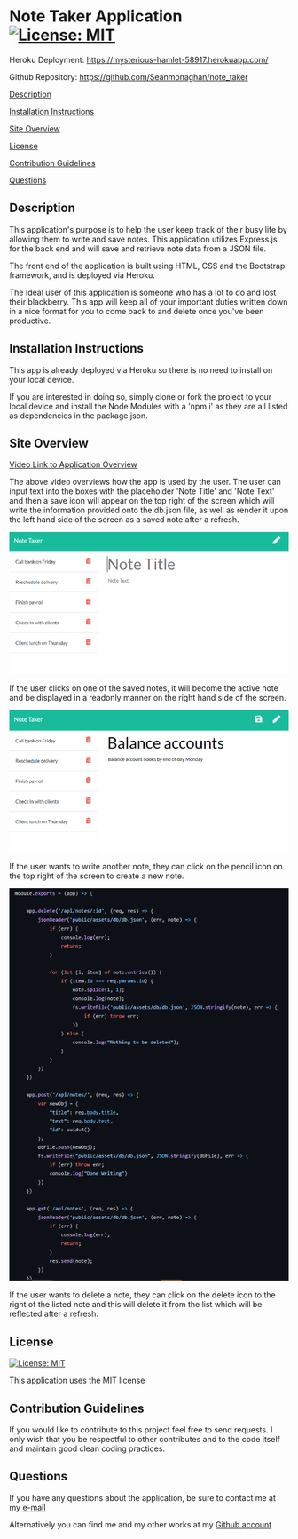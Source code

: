# Note Taker Application [![License: MIT](https://img.shields.io/badge/License-MIT-blue.svg)](https://opensource.org/licenses/MIT)

Heroku Deployment: https://mysterious-hamlet-58917.herokuapp.com/

Github Repository: https://github.com/Seanmonaghan/note_taker

[Description](#description) 

[Installation Instructions](#installation-instructions) 

[Site Overview](#site-overview) 

[License](#license)  



[Contribution Guidelines](#contribution-guidelines) 
 
[Questions](#questions)

## Description

This application's purpose is to help the user keep track of their busy life by allowing them to write and save notes.  This application utilizes Express.js for the back end and will save and retrieve note data from a JSON file.

The front end of the application is built using HTML, CSS and the Bootstrap framework, and is deployed via Heroku.

The Ideal user of this application is someone who has a lot to do and lost their blackberry.  This app will keep all of your important duties written down in a nice format for you to come back to and delete once you've been productive.  

## Installation Instructions

This app is already deployed via Heroku so there is no need to install on your local device.  

If you are interested in doing so, simply clone or fork the project to your local device and install the Node Modules with a 'npm i' as they are all listed as dependencies in the package.json.
 

## Site Overview

[Video Link to Application Overview](https://drive.google.com/file/d/1JlGndw7mq_XuKe3hd9z4QBMmcBXqaM4g/view?usp=sharing)

The above video overviews how the app is used by the user.  The user can input text into the boxes with the placeholder 'Note Title' and 'Note Text' and then a save icon will appear on the top right of the screen which will write the information provided onto the db.json file, as well as render it upon the left hand side of the screen as a saved note after a refresh.  

![Existing notes are listed in the left-hand column with empty fields on the right-hand side for the new note’s title and text.](./Assets/11-express-homework-demo-01.png)

If the user clicks on one of the saved notes, it will become the active note and be displayed in a readonly manner on the right hand side of the screen.  

![Note titled “Balance accounts” reads, “Balance account books by end of day Monday,” with other notes listed on the left.](./Assets/11-express-homework-demo-02.png)

If the user wants to write another note, they can click on the pencil icon on the top right of the screen to create a new note.  

![Overview of how the API Routes are handled](./Assets/apiroutes.PNG)

If the user wants to delete a note, they can click on the delete icon to the right of the listed note and this will delete it from the list which will be reflected after a refresh.  

## License

[![License: MIT](https://img.shields.io/badge/License-MIT-blue.svg)](https://opensource.org/licenses/MIT)

This application uses the MIT license

## Contribution Guidelines

If you would like to contribute to this project feel free to send requests.  I only wish that you be respectful to other contributes and to the code itself and maintain good clean coding practices.  

## Questions

If you have any questions about the application, be sure to contact me at my [e-mail](mailto:smonagha@conncoll.edu)

Alternatively you can find me and my other works at my [Github account](https://github.com/seanmonaghan)

